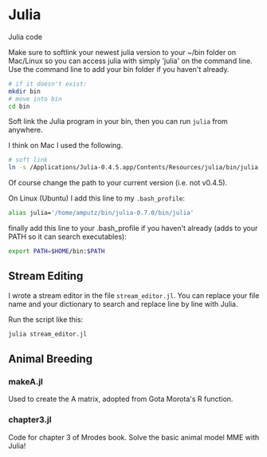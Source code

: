 # Julia

Julia code

Make sure to softlink your newest julia version to your ~/bin folder on Mac/Linux so you can access julia with simply 'julia' on the command line. Use the command line to add your bin folder if you haven't already. 

```bash
# if it doesn't exist:
mkdir bin 
# move into bin
cd bin
```
Soft link the Julia program in your bin, then you can run `julia` from anywhere. 

I think on Mac I used the following. 

```bash
# soft link
ln -s /Applications/Julia-0.4.5.app/Contents/Resources/julia/bin/julia julia
```

Of course change the path to your current version (i.e. not v0.4.5). 

On Linux (Ubuntu) I add this line to my `.bash_profile`:

```bash
alias julia='/home/amputz/bin/julia-0.7.0/bin/julia'
```

finally add this line to your .bash_profile if you haven't already (adds to your PATH so it can search executables):

```bash
export PATH=$HOME/bin:$PATH
```



## Stream Editing

I wrote a stream editor in the file `stream_editor.jl`. You can replace your file name and your dictionary to search and replace line by line with Julia. 

Run the script like this:

```julia
julia stream_editor.jl
```


## Animal Breeding

### makeA.jl

Used to create the A matrix, adopted from Gota Morota's R function. 

### chapter3.jl

Code for chapter 3 of Mrodes book. Solve the basic animal model MME with Julia!





